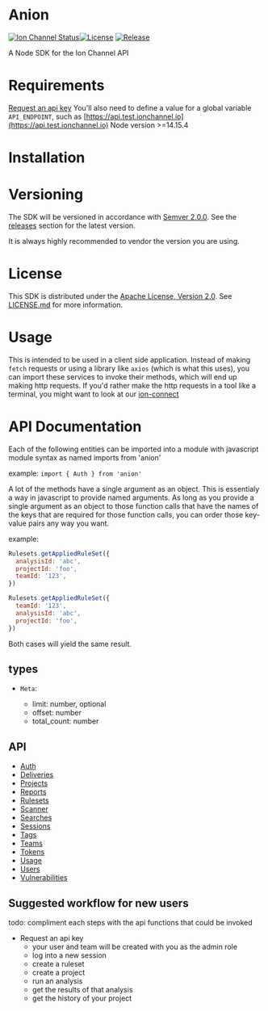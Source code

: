 # Anion

[![Ion Channel Status](https://api.ionchannel.io/v1/report/getBadge?project_id=71947498-72d7-4c82-9517-ac3b2bdf7859&branch=master)](http://console.ionchannel.io/)[![License](https://img.shields.io/badge/License-Apache%202.0-blue.svg)](https://github.com/ion-channel/anion/blob/master/LICENSE.md)
[![Release](https://img.shields.io/github/release/ion-channel/anion.svg)](https://github.com/ion-channel/anion/releases/latest)

A Node SDK for the Ion Channel API

# Requirements

[Request an api key](https://ionchannel.io/contact/)
You'll also need to define a value for a global variable `API_ENDPOINT`, such as [https://api.test.ionchannel.io](https://api.test.ionchannel.io)
Node version >=14.15.4

# Installation

# Versioning

The SDK will be versioned in accordance with [Semver 2.0.0](http://semver.org). See the [releases](https://github.com/ion-channel/anion/releases) section for the latest version.

It is always highly recommended to vendor the version you are using.

# License

This SDK is distributed under the [Apache License, Version 2.0](http://www.apache.org/licenses/LICENSE-2.0). See [LICENSE.md](./LICENSE.md) for more information.

# Usage

This is intended to be used in a client side application. Instead of making `fetch` requests or using a library like `axios` (which is what this uses), you can import these services to invoke their methods, which will end up making http requests. If you'd rather make the http requests in a tool like a terminal, you might want to look at our [ion-connect](https://github.com/ion-channel/ion-connect)

# API Documentation

Each of the following entities can be imported into a module with javascript module syntax as named imports from 'anion'

example:
`import { Auth } from 'anion'`

A lot of the methods have a single argument as an object. This is essentialy a way in javascript to provide named arguments. As long as you provide a single argument as an object to those function calls that have the names of the keys that are required for those function calls, you can order those key-value pairs any way you want.

example:

```javascript
Rulesets.getAppliedRuleSet({
  analysisId: 'abc',
  projectId: 'foo',
  teamId: '123',
})

Rulesets.getAppliedRuleSet({
  teamId: '123',
  analysisId: 'abc',
  projectId: 'foo',
})
```

Both cases will yield the same result.

## types

- `Meta`:

  - limit: number, optional
  - offset: number
  - total_count: number

## API

- [Auth](lib/auth/docs.md)
- [Deliveries](lib/deliveries/docs.md)
- [Projects](lib/projects/docs.md)
- [Reports](lib/reports/docs.md)
- [Rulesets](lib/rulesets/docs.md)
- [Scanner](lib/scanner/docs.md)
- [Searches](lib/searches/docs.md)
- [Sessions](lib/sessions/docs.md)
- [Tags](lib/tags/docs.md)
- [Teams](lib/teams/docs.md)
- [Tokens](lib/tokens/docs.md)
- [Usage](lib/usage/docs.md)
- [Users](lib/users/docs.md)
- [Vulnerabilities](lib/vulnerabilities/docs.md)

## Suggested workflow for new users

todo: compliment each steps with the api functions that could be invoked

- Request an api key
  - your user and team will be created with you as the admin role
  - log into a new session
  - create a ruleset
  - create a project
  - run an analysis
  - get the results of that analysis
  - get the history of your project
